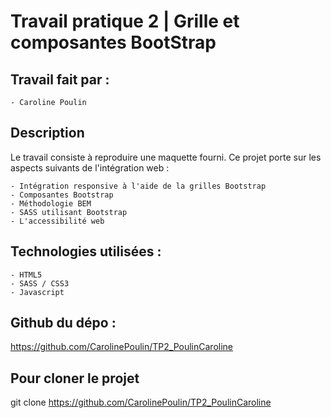 # Travail pratique 2 | Grille et composantes BootStrap

## Travail fait par :

    - Caroline Poulin

## Description

Le travail consiste à reproduire une maquette fourni.
Ce projet porte sur les aspects suivants de l'intégration web :

    - Intégration responsive à l'aide de la grilles Bootstrap
    - Composantes Bootstrap
    - Méthodologie BEM
    - SASS utilisant Bootstrap
    - L'accessibilité web

## Technologies utilisées :

    - HTML5
    - SASS / CSS3
    - Javascript

## Github du dépo :

https://github.com/CarolinePoulin/TP2_PoulinCaroline

## Pour cloner le projet

git clone https://github.com/CarolinePoulin/TP2_PoulinCaroline

